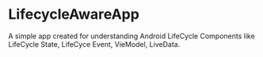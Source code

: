 # LifecycleAwareApp
A simple app created for understanding Android LifeCycle Components like LifeCycle State, LifeCyce Event, VieModel, LiveData.
